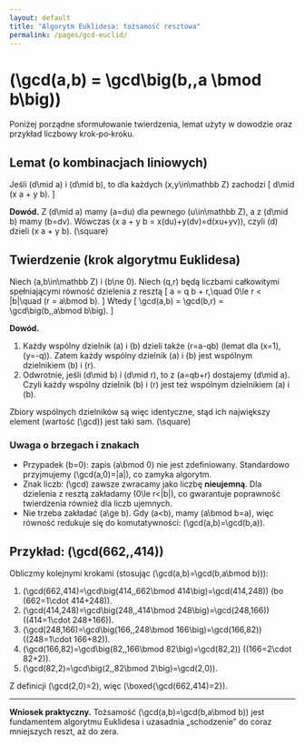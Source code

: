 ```yaml
---
layout: default
title: "Algorytm Euklidesa: tożsamość resztowa"
permalink: /pages/gcd-euclid/
---
```


# \(\gcd(a,b) = \gcd\big(b,\,a \bmod b\big)\)

Poniżej porządne sformułowanie twierdzenia, lemat użyty w dowodzie oraz przykład liczbowy krok‑po‑kroku.

## Lemat (o kombinacjach liniowych)
Jeśli \(d\mid a\) i \(d\mid b\), to dla każdych \(x,y\in\mathbb Z\) zachodzi
\[
d\mid (x a + y b).
\]

**Dowód.** Z \(d\mid a\) mamy \(a=du\) dla pewnego \(u\in\mathbb Z\), a z \(d\mid b\) mamy \(b=dv\).
Wówczas \(x a + y b = x(du)+y(dv)=d(xu+yv)\), czyli \(d\) dzieli \(x a + y b\). \(\square\)

## Twierdzenie (krok algorytmu Euklidesa)
Niech \(a,b\in\mathbb Z\) i \(b\ne 0\). Niech \(q,r\) będą liczbami całkowitymi spełniającymi równość dzielenia z resztą
\[
a = q b + r,\quad 0\le r < |b|\quad (r = a\bmod b).
\]
Wtedy
\[
\gcd(a,b) = \gcd(b,r) = \gcd\big(b,\,a\bmod b\big).
\]

**Dowód.**

1. Każdy wspólny dzielnik \(a\) i \(b\) dzieli także \(r=a-qb\) (lemat dla \(x=1\), \(y=-q\)). Zatem każdy wspólny dzielnik \(a\) i \(b\) jest wspólnym dzielnikiem \(b\) i \(r\).
2. Odwrotnie, jeśli \(d\mid b\) i \(d\mid r\), to z \(a=qb+r\) dostajemy \(d\mid a\). Czyli każdy wspólny dzielnik \(b\) i \(r\) jest też wspólnym dzielnikiem \(a\) i \(b\).

Zbiory wspólnych dzielników są więc identyczne, stąd ich największy element (wartość \(\gcd\)) jest taki sam. \(\square\)

### Uwaga o brzegach i znakach
- Przypadek \(b=0\): zapis \(a\bmod 0\) nie jest zdefiniowany. Standardowo przyjmujemy \(\gcd(a,0)=|a|\), co zamyka algorytm.
- Znak liczb: \(\gcd\) zawsze zwracamy jako liczbę **nieujemną**. Dla dzielenia z resztą zakładamy \(0\le r<|b|\), co gwarantuje poprawność twierdzenia również dla liczb ujemnych.
- Nie trzeba zakładać \(a\ge b\). Gdy \(a<b\), mamy \(a\bmod b=a\), więc równość redukuje się do komutatywności: \(\gcd(a,b)=\gcd(b,a)\).

## Przykład: \(\gcd(662,\,414)\)

Obliczmy kolejnymi krokami (stosując \(\gcd(a,b)=\gcd(b,a\bmod b)\)):

1. \(\gcd(662,414)=\gcd\big(414,\,662\bmod 414\big)=\gcd(414,248)\) (bo \(662=1\cdot 414+248\)).
2. \(\gcd(414,248)=\gcd\big(248,\,414\bmod 248\big)=\gcd(248,166)\) (\(414=1\cdot 248+166\)).
3. \(\gcd(248,166)=\gcd\big(166,\,248\bmod 166\big)=\gcd(166,82)\) (\(248=1\cdot 166+82\)).
4. \(\gcd(166,82)=\gcd\big(82,\,166\bmod 82\big)=\gcd(82,2)\) (\(166=2\cdot 82+2\)).
5. \(\gcd(82,2)=\gcd\big(2,\,82\bmod 2\big)=\gcd(2,0)\).

Z definicji \(\gcd(2,0)=2\), więc \(\boxed{\gcd(662,414)=2}\).

---

**Wniosek praktyczny.** Tożsamość \(\gcd(a,b)=\gcd(b,a\bmod b)\) jest fundamentem algorytmu Euklidesa i uzasadnia „schodzenie” do coraz mniejszych reszt, aż do zera.
